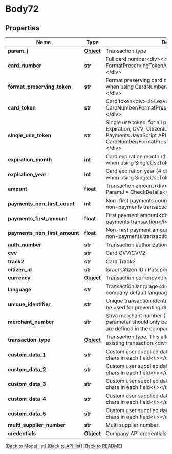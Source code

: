 # Body72

## Properties
Name | Type | Description | Notes
------------ | ------------- | ------------- | -------------
**param_j** | [**Object**](Object.md) | Transaction type | 
**card_number** | **str** | Full card number&lt;div&gt;&lt;i&gt;Leave this empty when using FormatPreservingToken/CardToken/SingleUseToken&lt;/i&gt;&lt;/div&gt; | [optional] 
**format_preserving_token** | **str** | Format preserving card number&lt;div&gt;&lt;i&gt;Leave this empty when using CardNumber/CardToken/SingleUseToken&lt;/i&gt;&lt;/div&gt; | [optional] 
**card_token** | **str** | Card token&lt;div&gt;&lt;i&gt;Leave this empty when using CardNumber/FormatPreservingToken/SingleUseToken&lt;/i&gt;&lt;/div&gt; | [optional] 
**single_use_token** | **str** | Single use token, for all payment details (CardNumber, Expiration, CVV, CitizenID).&lt;div&gt;&lt;i&gt;Used primarily by the Payments JavaScript API.  (Leave this empty when using CardNumber/FormatPreservingToken/CardToken)&lt;/i&gt;&lt;/div&gt; | [optional] 
**expiration_month** | **int** | Card expiration month (1-12)&lt;div&gt;&lt;i&gt;Leave this empty when using SingleUseToken&lt;/i&gt;&lt;/div&gt; | [optional] 
**expiration_year** | **int** | Card expiration year (4 digits)&lt;div&gt;&lt;i&gt;Leave this empty when using SingleUseToken&lt;/i&gt;&lt;/div&gt; | [optional] 
**amount** | **float** | Transaction amount&lt;div&gt;&lt;i&gt;Leave this empty when using ParamJ &#x3D; CheckDetails&lt;/i&gt;&lt;/div&gt; | [optional] 
**payments_non_first_count** | **int** | Non-first payments count&lt;div&gt;&lt;i&gt;Leave this empty for non-payments transaction&lt;/i&gt;&lt;/div&gt; | [optional] 
**payments_first_amount** | **float** | First payment amount&lt;div&gt;&lt;i&gt;Leave this empty for non-payments transaction&lt;/i&gt;&lt;/div&gt; | [optional] 
**payments_non_first_amount** | **float** | Non-first payment amount&lt;div&gt;&lt;i&gt;Leave this empty for non-payments transaction&lt;/i&gt;&lt;/div&gt; | [optional] 
**auth_number** | **str** | Transaction authorization number | [optional] 
**cvv** | **str** | Card CVV/CVV2 | [optional] 
**track2** | **str** | Card Track2 | [optional] 
**citizen_id** | **str** | Israel Citizen ID / Passport Number | [optional] 
**currency** | [**Object**](Object.md) | Transaction currency&lt;div&gt;&lt;i&gt;Defaults to ILS&lt;/i&gt;&lt;/div&gt; | [optional] 
**language** | **str** | Transaction language&lt;div&gt;&lt;i&gt;Leave this empty to use the company default language&lt;/i&gt;&lt;/div&gt; | [optional] 
**unique_identifier** | **str** | Unique transaction identifier.&lt;div&gt;&lt;i&gt;This parameter can be used for preventing duplicate transactions&lt;/i&gt;&lt;/div&gt; | [optional] 
**merchant_number** | **str** | Shva merchant number (Terminal number).&lt;div&gt;&lt;i&gt;This parameter should only be used when multiple merchants are defined in the company.&lt;/i&gt;&lt;/div&gt; | [optional] 
**transaction_type** | [**Object**](Object.md) | Transaction type. This allows crediting or cancelling existing transaction.&lt;div&gt;&lt;i&gt;Defaults to Debit&lt;/i&gt;&lt;/div&gt; | [optional] 
**custom_data_1** | **str** | Custom user supplied data&lt;div&gt;&lt;i&gt;Supports up to 100 chars in each field&lt;/i&gt;&lt;/div&gt; | [optional] 
**custom_data_2** | **str** | Custom user supplied data&lt;div&gt;&lt;i&gt;Supports up to 100 chars in each field&lt;/i&gt;&lt;/div&gt; | [optional] 
**custom_data_3** | **str** | Custom user supplied data&lt;div&gt;&lt;i&gt;Supports up to 100 chars in each field&lt;/i&gt;&lt;/div&gt; | [optional] 
**custom_data_4** | **str** | Custom user supplied data&lt;div&gt;&lt;i&gt;Supports up to 100 chars in each field&lt;/i&gt;&lt;/div&gt; | [optional] 
**custom_data_5** | **str** | Custom user supplied data&lt;div&gt;&lt;i&gt;Supports up to 100 chars in each field&lt;/i&gt;&lt;/div&gt; | [optional] 
**multi_supplier_number** | **str** | Multi supplier number. | [optional] 
**credentials** | [**Object**](Object.md) | Company API credentials | 

[[Back to Model list]](../README.md#documentation-for-models) [[Back to API list]](../README.md#documentation-for-api-endpoints) [[Back to README]](../README.md)

